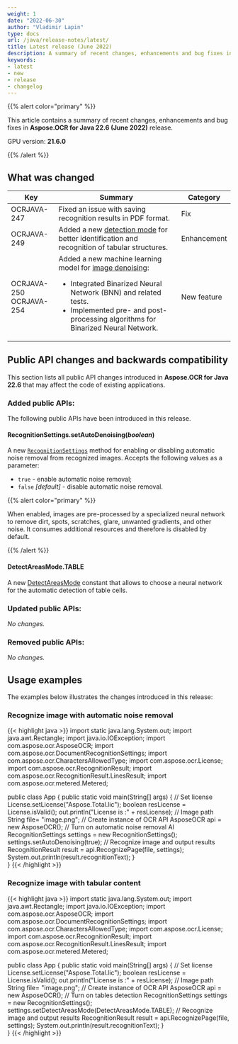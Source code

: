 ```yaml
---
weight: 1
date: "2022-06-30"
author: "Vladimir Lapin"
type: docs
url: /java/release-notes/latest/
title: Latest release (June 2022)
description: A summary of recent changes, enhancements and bug fixes in Aspose.OCR for Java 22.6 (June 2022) release.
keywords:
- latest
- new
- release
- changelog
---
```


{{% alert color="primary" %}}

This article contains a summary of recent changes, enhancements and bug fixes in **Aspose.OCR for Java 22.6 (June 2022)** release.

GPU version: **21.6.0**

{{% /alert %}}

## What was changed

Key | Summary | Category
--- | ------- | --------
OCRJAVA-247 | Fixed an issue with saving recognition results in PDF format. | Fix
OCRJAVA-249 | Added a new [detection mode](/ocr/java/detect-areas-mode/) for better identification and recognition of tabular structures. | Enhancement
OCRJAVA-250<br />OCRJAVA-254 | Added a new machine learning model for [image denoising](/ocr/java/denoising-ai/):<ul><li>Integrated Binarized Neural Network (BNN) and related tests.</li><li>Implemented pre- and post-processing algorithms for Binarized Neural Network.</li></ul> | New feature

## Public API changes and backwards compatibility

This section lists all public API changes introduced in **Aspose.OCR for Java 22.6** that may affect the code of existing applications.

### Added public APIs:

The following public APIs have been introduced in this release.

#### RecognitionSettings.setAutoDenoising(_boolean_)

A new [`RecognitionSettings`](https://reference.aspose.com/ocr/java/com.aspose.ocr/RecognitionSettings#setAutoDenoising-boolean-) method for enabling or disabling automatic noise removal from recognized images. Accepts the following values as a parameter:

- `true` - enable automatic noise removal;
- `false` _[default]_ - disable automatic noise removal.

{{% alert color="primary" %}}

When enabled, images are pre-processed by a specialized neural network to remove dirt, spots, scratches, glare, unwanted gradients, and other noise. It consumes additional resources and therefore is disabled by default.

{{% /alert %}}

#### DetectAreasMode.TABLE

A new [DetectAreasMode](https://reference.aspose.com/ocr/java/com.aspose.ocr/DetectAreasMode) constant that allows to choose a neural network for the automatic detection of table cells.

### Updated public APIs:

_No changes._

### Removed public APIs:

_No changes._

## Usage examples

The examples below illustrates the changes introduced in this release:

### Recognize image with automatic noise removal

{{< highlight java >}}
import static java.lang.System.out;
import java.awt.Rectangle;
import java.io.IOException;
import com.aspose.ocr.AsposeOCR;
import com.aspose.ocr.DocumentRecognitionSettings;
import com.aspose.ocr.CharactersAllowedType;
import com.aspose.ocr.License;
import com.aspose.ocr.RecognitionResult;
import com.aspose.ocr.RecognitionResult.LinesResult;
import com.aspose.ocr.metered.Metered;

public class App {
    public static void main(String[] args) {
        // Set license
        License.setLicense("Aspose.Total.lic");
        boolean resLicense = License.isValid();
        out.println("License is :" + resLicense);
        // Image path
        String file= "image.png";
        // Create instance of OCR API
        AsposeOCR api = new AsposeOCR();
        // Turn on automatic noise removal AI
        RecognitionSettings settings = new RecognitionSettings();
        settings.setAutoDenoising(true);
        // Recognize image and output results
        RecognitionResult result = api.RecognizePage(file, settings);
        System.out.println(result.recognitionText);
    }	
}
{{< /highlight >}}

### Recognize image with tabular content

{{< highlight java >}}
import static java.lang.System.out;
import java.awt.Rectangle;
import java.io.IOException;
import com.aspose.ocr.AsposeOCR;
import com.aspose.ocr.DocumentRecognitionSettings;
import com.aspose.ocr.CharactersAllowedType;
import com.aspose.ocr.License;
import com.aspose.ocr.RecognitionResult;
import com.aspose.ocr.RecognitionResult.LinesResult;
import com.aspose.ocr.metered.Metered;

public class App {
    public static void main(String[] args) {
        // Set license
        License.setLicense("Aspose.Total.lic");
        boolean resLicense = License.isValid();
        out.println("License is :" + resLicense);
        // Image path
        String file= "image.png";
        // Create instance of OCR API
        AsposeOCR api = new AsposeOCR();
        // Turn on tables detection
        RecognitionSettings settings = new RecognitionSettings();
        settings.setDetectAreasMode(DetectAreasMode.TABLE);
        // Recognize image and output results
        RecognitionResult result = api.RecognizePage(file, settings);
        System.out.println(result.recognitionText);
    }	
}
{{< /highlight >}}
